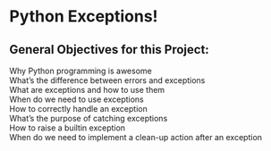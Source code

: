 # Python Exceptions!

General Objectives for this Project:
---
Why Python programming is awesome  
What’s the difference between errors and exceptions  
What are exceptions and how to use them  
When do we need to use exceptions  
How to correctly handle an exception  
What’s the purpose of catching exceptions  
How to raise a builtin exception  
When do we need to implement a clean-up action after an exception  
